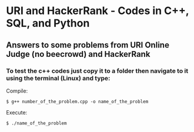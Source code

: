 # URI and HackerRank - Codes in C++, SQL, and Python
## Answers to some problems from URI Online Judge (no beecrowd) and HackerRank

### To test the c++ codes just copy it to a folder then navigate to it using the terminal (Linux) and type:

Compile:
```
$ g++ number_of_the_problem.cpp -o name_of_the_problem
```
Execute:
```
$ ./name_of_the_problem
```
